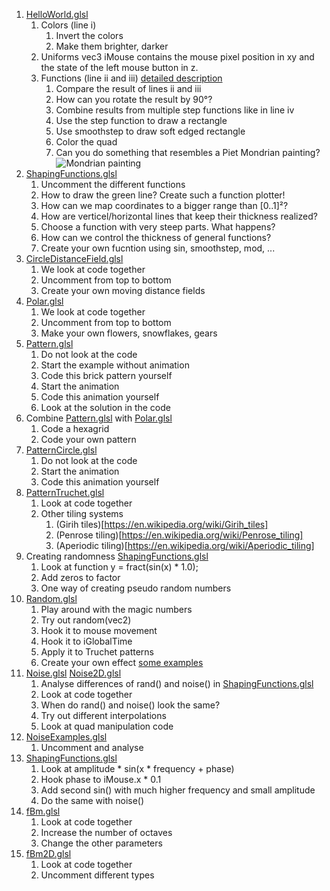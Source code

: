 1. [HelloWorld.glsl](HelloWorld.glsl)
	1. Colors (line i)
		1. Invert the colors
		1. Make them brighter, darker
	1. Uniforms
		vec3 iMouse contains the mouse pixel position in xy and the state of the left mouse button in z.
	1. Functions (line ii and iii) [detailed description](https://thebookofshaders.com/07/)
		1. Compare the result of lines ii and iii
		1. How can you rotate the result by 90°?
		1. Combine results from multiple step functions like in line iv
		1. Use the step function to draw a rectangle
		1. Use smoothstep to draw soft edged rectangle
		1. Color the quad
		1. Can you do something that resembles a Piet Mondrian painting? ![Mondrian painting](mondrian.jpg "Mondrian painting")
1. [ShapingFunctions.glsl](ShapingFunctions.glsl)
	1. Uncomment the different functions
	1. How to draw the green line? Create such a function plotter!
	1. How can we map coordinates to a bigger range than [0..1]²?
	1. How are verticel/horizontal lines that keep their thickness realized?
	1. Choose a function with very steep parts. What happens?
	1. How can we control the thickness of general functions?
	1. Create your own fucntion using sin, smoothstep, mod, ...
1. [CircleDistanceField.glsl](CircleDistanceField.glsl)
	1. We look at code together
	1. Uncomment from top to bottom
	1. Create your own moving distance fields
1. [Polar.glsl](Polar.glsl)
	1. We look at code together
	1. Uncomment from top to bottom
	1. Make your own flowers, snowflakes, gears
1. [Pattern.glsl](Pattern.glsl)
	1. Do not look at the code
	1. Start the example without animation
	1. Code this brick pattern yourself
	1. Start the animation
	1. Code this animation yourself
	1. Look at the solution in the code
1. Combine [Pattern.glsl](Pattern.glsl) with [Polar.glsl](Polar.glsl)
	1. Code a hexagrid
	1. Code your own pattern
1. [PatternCircle.glsl](PatternCircle.glsl)
	1. Do not look at the code
	1. Start the animation
	1. Code this animation yourself
1. [PatternTruchet.glsl](PatternTruchet.glsl)
	1. Look at code together
	1. Other tiling systems 
		1. (Girih tiles)[https://en.wikipedia.org/wiki/Girih_tiles]
		1. (Penrose tiling)[https://en.wikipedia.org/wiki/Penrose_tiling]
		1. (Aperiodic tiling)[https://en.wikipedia.org/wiki/Aperiodic_tiling]
1. Creating randomness [ShapingFunctions.glsl](ShapingFunctions.glsl)
	1. Look at function y = fract(sin(x) * 1.0);
	1. Add zeros to factor
	1. One way of creating pseudo random numbers
1. [Random.glsl](Random.glsl)
	1. Play around with the magic numbers
	1. Try out random(vec2)
	1. Hook it to mouse movement
	1. Hook it to iGlobalTime
	1. Apply it to Truchet patterns
	1. Create your own effect [some examples](http://thebookofshaders.com/10/)
1. [Noise.glsl](Noise.glsl) [Noise2D.glsl](Noise2D.glsl)
	1. Analyse differences of rand() and noise() in [ShapingFunctions.glsl](ShapingFunctions.glsl)
	1. Look at code together
	1. When do rand() and noise() look the same?
	1. Try out different interpolations
	1. Look at quad manipulation code
1. [NoiseExamples.glsl](NoiseExamples.glsl)
	1. Uncomment and analyse
1. [ShapingFunctions.glsl](ShapingFunctions.glsl)
	1. Look at amplitude * sin(x * frequency + phase)
	1. Hook phase to iMouse.x * 0.1
	1. Add second sin() with much higher frequency and small amplitude
	1. Do the same with noise()
1. [fBm.glsl](fBm.glsl)
	1. Look at code together
	1. Increase the number of octaves
	1. Change the other parameters
1. [fBm2D.glsl](fBm2D.glsl)
	1. Look at code together
	1. Uncomment different types
